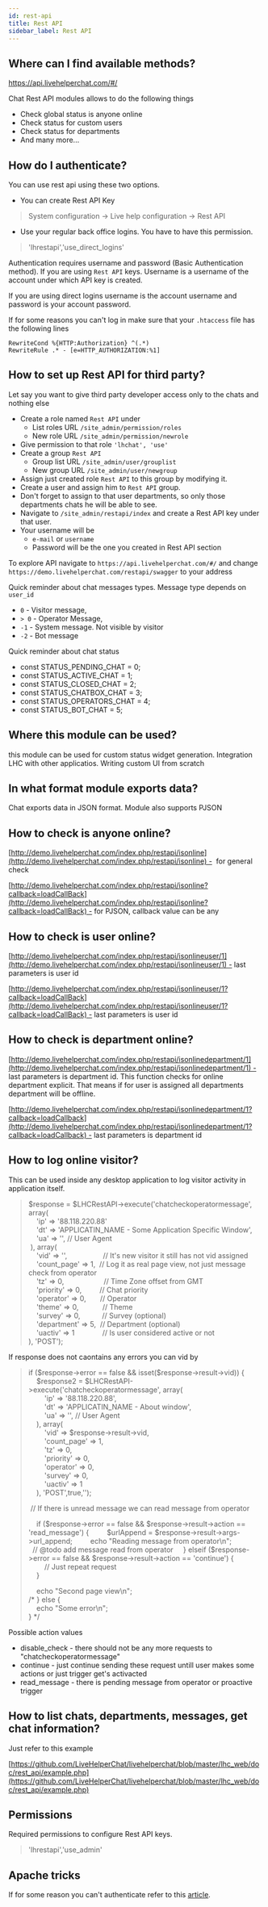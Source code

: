 ```yaml
---
id: rest-api
title: Rest API
sidebar_label: Rest API
---
```


## Where can I find available methods?

https://api.livehelperchat.com/#/

Chat Rest API modules allows to do the following things

* Check global status is anyone online
* Check status for custom users
* Check status for departments
* And many more...

## How do I authenticate?

You can use rest api using these two options.

* You can create Rest API Key

> System configuration -> Live help configuration -> Rest API

* Use your regular back office logins. You have to have this permission.

> 'lhrestapi','use_direct_logins'

Authentication requires username and password (Basic Authentication method). If you are using `Rest API` keys. Username is a username of the account under which API key is created.

If you are using direct logins username is the account username and password is your account password.

If for some reasons you can't log in make sure that your `.htaccess` file has the following lines

```apacheconf
RewriteCond %{HTTP:Authorization} ^(.*)
RewriteRule .* - [e=HTTP_AUTHORIZATION:%1]
```

## How to set up Rest API for third party?

Let say you want to give third party developer access only to the chats and nothing else

* Create a role named `Rest API` under 
  * List roles URL `/site_admin/permission/roles`
  * New role URL `/site_admin/permission/newrole`
* Give permission to that role `'lhchat', 'use'`
* Create a group `Rest API`
  * Group list URL `/site_admin/user/grouplist`
  * New group URL `/site_admin/user/newgroup`
* Assign just created role `Rest API` to this group by modifying it.
* Create a user and assign him to `Rest API` group.
* Don't forget to assign to that user departments, so only those departments chats he will be able to see.
* Navigate to `/site_admin/restapi/index` and create a Rest API key under that user.
* Your username will be 
  * `e-mail` or `username`
  * Password will be the one you created in Rest API section

To explore API navigate to `https://api.livehelperchat.com/#/` and change `https://demo.livehelperchat.com/restapi/swagger` to your address

Quick reminder about chat messages types. Message type depends on `user_id`

 * `0` - Visitor message, 
 * `> 0` - Operator Message, 
 * `-1` - System message. Not visible by visitor 
 * `-2` - Bot message

Quick reminder about chat status

 * const STATUS_PENDING_CHAT = 0;
 * const STATUS_ACTIVE_CHAT = 1;
 * const STATUS_CLOSED_CHAT = 2;
 * const STATUS_CHATBOX_CHAT = 3;
 * const STATUS_OPERATORS_CHAT = 4;
 * const STATUS_BOT_CHAT = 5;

## Where this module can be used?

this module can be used for custom status widget generation. Integration LHC with other applicatios. Writing custom UI from scratch

## In what format module exports data?

Chat exports data in JSON format. Module also supports PJSON

## How to check is anyone online?

[http://demo.livehelperchat.com/index.php/restapi/isonline](http://demo.livehelperchat.com/index.php/restapi/isonline) -  for general check

[http://demo.livehelperchat.com/index.php/restapi/isonline?callback=loadCallBack](http://demo.livehelperchat.com/index.php/restapi/isonline?callback=loadCallBack) - for PJSON, callback value can be any

## How to check is user online?

[http://demo.livehelperchat.com/index.php/restapi/isonlineuser/1](http://demo.livehelperchat.com/index.php/restapi/isonlineuser/1) - last parameters is user id

[http://demo.livehelperchat.com/index.php/restapi/isonlineuser/1?callback=loadCallBack](http://demo.livehelperchat.com/index.php/restapi/isonlineuser/1?callback=loadCallBack) - last parameters is user id

## How to check is department online?

[http://demo.livehelperchat.com/index.php/restapi/isonlinedepartment/1](http://demo.livehelperchat.com/index.php/restapi/isonlinedepartment/1) - last parameters is department id. This function checks for online department explicit. That means if for user is assigned all departments department will be offline.

[http://demo.livehelperchat.com/index.php/restapi/isonlinedepartment/1?callback=loadCallback](http://demo.livehelperchat.com/index.php/restapi/isonlinedepartment/1?callback=loadCallback) - last parameters is department id

## How to log online visitor?

This can be used inside any desktop application to log visitor activity in application itself.

> $response = $LHCRestAPI->execute('chatcheckoperatormessage', array(  
>     'ip' => '88.118.220.88'  
>     'dt' => 'APPLICATIN_NAME - Some Application Specific Window',  
>     'ua' => '', // User Agent  
>  ), array(  
>     'vid' => '',                  // It's new visitor it still has not vid assigned  
>     'count_page' => 1,  // Log it as real page view, not just message check from operator  
>     'tz' => 0,                    // Time Zone offset from GMT  
>     'priority' => 0,         // Chat priority  
>     'operator' => 0,       // Operator  
>     'theme' => 0,            // Theme  
>     'survey' => 0,           // Survey (optional)  
>     'department' => 5,  // Department (optional)  
>     'uactiv' => 1              // Is user considered active or not  
> ), 'POST');

If response does not caontains any errors you can vid by

> if ($response->error == false && isset($response->result->vid)) {  
>     $response2 = $LHCRestAPI->execute('chatcheckoperatormessage', array(  
>         'ip' => '88.118.220.88',  
>         'dt' => 'APPLICATIN_NAME - About window',  
>         'ua' => '', // User Agent  
>     ), array(  
>         'vid' => $response->result->vid,  
>         'count_page' => 1,    
>         'tz' => 0,            
>         'priority' => 0,      
>         'operator' => 0,      
>         'survey' => 0,        
>         'uactiv' => 1         
>     ), 'POST',true,'');
> 
>  // If there is unread message we can read message from operator
> 
>     if ($response->error == false && $response->result->action == 'read_message') {  
>         $urlAppend = $response->result->args->url_append;  
>         echo "Reading message from operator\n";  
>           
>         // @todo add message read from operator  
>     } elseif ($response->error == false && $response->result->action == 'continue') {  
>         // Just repeat request  
>     }
> 
>     echo "Second page view\n";  
> /* } else {  
>     echo "Some error\n";      
> } */

Possible action values

*   disable_check - there should not be any more requests to "chatcheckoperatormessage"
*   continue - just continue sending these request untill user makes some actions or just trigger get's activacted
*   read_message - there is pending message from operator or proactive trigger

## How to list chats, departments, messages, get chat information?

Just refer to this example

[https://github.com/LiveHelperChat/livehelperchat/blob/master/lhc_web/doc/rest_api/example.php](https://github.com/LiveHelperChat/livehelperchat/blob/master/lhc_web/doc/rest_api/example.php)

## Permissions

Required permissions to configure Rest API keys.

> 'lhrestapi','use_admin'

## Apache tricks

If for some reason you can't authenticate refer to this [article](development/remove-index-php.md).
